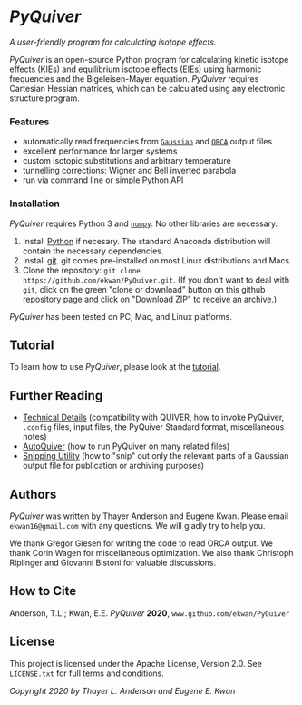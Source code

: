 # *PyQuiver*

*A user-friendly program for calculating isotope effects.*

*PyQuiver* is an open-source Python program for calculating kinetic isotope effects (KIEs) and equilibrium isotope effects (EIEs) using harmonic frequencies and the Bigeleisen-Mayer equation.  *PyQuiver* requires Cartesian Hessian matrices, which can be calculated using any electronic structure program.  

### Features

* automatically read frequencies from [`Gaussian`](http://www.gaussian.com/g_prod/g09.htm) and [`ORCA`](https://orcaforum.kofo.mpg.de/app.php/portal) output files
* excellent performance for larger systems
* custom isotopic substitutions and arbitrary temperature
* tunnelling corrections: Wigner and Bell inverted parabola
* run via command line or simple Python API

### Installation

*PyQuiver* requires Python 3 and [`numpy`](https://numpy.org).  No other libraries are necessary.

1. Install [Python](https://www.continuum.io/downloads) if necesary.  The standard Anaconda distribution will contain the necessary dependencies.
2. Install [git](https://git-scm.com/downloads).  git comes pre-installed on most Linux distributions and Macs.
3. Clone the repository: `git clone https://github.com/ekwan/PyQuiver.git`.  (If you don't want to deal with `git`, click on the green "clone or download" button on this github repository page and click on "Download ZIP" to receive an archive.)

*PyQuiver* has been tested on PC, Mac, and Linux platforms.

## Tutorial

To learn how to use *PyQuiver*, please look at the [tutorial](tutorial/TUTORIAL.md).

## Further Reading

* [Technical Details](DETAILS.md) (compatibility with QUIVER, how to invoke PyQuiver, `.config` files, input files, the PyQuiver Standard format, miscellaneous notes)
* [AutoQuiver](src/AUTOQUIVER.md) (how to run PyQuiver on many related files)
* [Snipping Utility](scripts/SNIP.md) (how to "snip" out only the relevant parts of a Gaussian output file for publication or archiving purposes)

## Authors

*PyQuiver* was written by Thayer Anderson and Eugene Kwan.  Please email `ekwan16@gmail.com` with any questions.  We will gladly try to help you.

We thank Gregor Giesen for writing the code to read ORCA output.  We thank Corin Wagen for miscellaneous optimization.  We also thank Christoph Riplinger and Giovanni Bistoni for valuable discussions.

## How to Cite

Anderson, T.L.; Kwan, E.E.  *PyQuiver*  **2020**, `www.github.com/ekwan/PyQuiver`

## License
   
This project is licensed under the Apache License, Version 2.0. See `LICENSE.txt` for full terms and conditions.
   
*Copyright 2020 by Thayer L. Anderson and Eugene E. Kwan*
